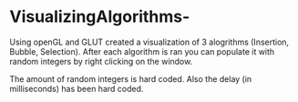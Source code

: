 # VisualizingAlgorithms-
Using openGL and GLUT created a visualization of 3 alogrithms (Insertion, Bubble, Selection). After each algorithm is ran you can populate it with random integers by right clicking on the window. 

The amount of random integers is hard coded. Also the delay (in milliseconds) has been hard coded. 
